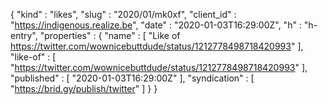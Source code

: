 {
  "kind" : "likes",
  "slug" : "2020/01/mk0xf",
  "client_id" : "https://indigenous.realize.be",
  "date" : "2020-01-03T16:29:00Z",
  "h" : "h-entry",
  "properties" : {
    "name" : [ "Like of https://twitter.com/wownicebuttdude/status/1212778498718420993" ],
    "like-of" : [ "https://twitter.com/wownicebuttdude/status/1212778498718420993" ],
    "published" : [ "2020-01-03T16:29:00Z" ],
    "syndication" : [ "https://brid.gy/publish/twitter" ]
  }
}
